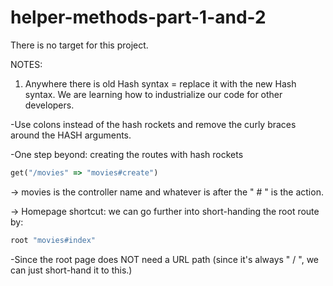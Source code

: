 # helper-methods-part-1-and-2

There is no target for this project.

NOTES:

1. Anywhere there is old Hash syntax = replace it with the new Hash syntax. We are learning how to industrialize our code for other developers. 

-Use colons instead of the hash rockets and remove the curly braces around the HASH arguments.

-One step beyond: creating the routes with hash rockets

```ruby
get("/movies" => "movies#create")
```

-> movies is the controller name and whatever is after the " # " is the action. 

-> Homepage shortcut: we can go further into short-handing the root route by:

```ruby
root "movies#index"
```

-Since the root page does NOT need a URL path (since it's always " / ", we can just short-hand it to this.)
